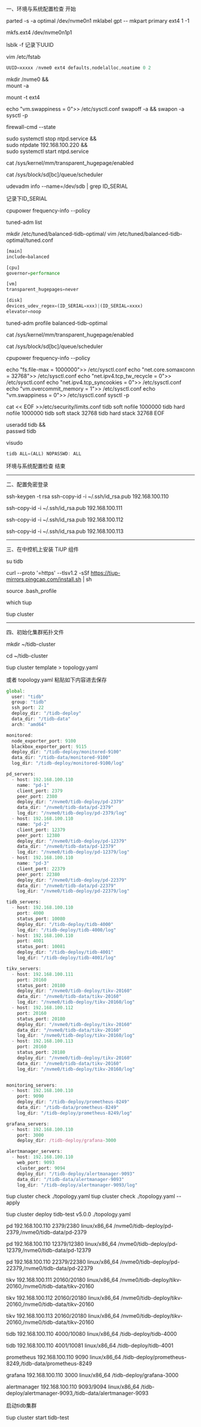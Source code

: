 一、环境与系统配置检查 开始



parted -s -a optimal /dev/nvme0n1 mklabel gpt -- mkpart primary ext4 1 -1



mkfs.ext4 /dev/nvme0n1p1



lsblk -f  记录下UUID



vim /etc/fstab



```javascript
UUID=xxxxx /nvme0 ext4 defaults,nodelalloc,noatime 0 2
```





mkdir /nvme0 && \
mount -a



mount -t ext4



echo "vm.swappiness = 0">> /etc/sysctl.conf
swapoff -a && swapon -a
sysctl -p





firewall-cmd --state





sudo systemctl stop ntpd.service && \
sudo ntpdate 192.168.100.220 && \
sudo systemctl start ntpd.service





cat /sys/kernel/mm/transparent_hugepage/enabled



cat /sys/block/sd[bc]/queue/scheduler



udevadm info --name=/dev/sdb | grep ID_SERIAL

记录下ID_SERIAL



cpupower frequency-info --policy





tuned-adm list





mkdir /etc/tuned/balanced-tidb-optimal/
vim /etc/tuned/balanced-tidb-optimal/tuned.conf

```javascript
[main]
include=balanced

[cpu]
governor=performance

[vm]
transparent_hugepages=never

[disk]
devices_udev_regex=(ID_SERIAL=xxx)|(ID_SERIAL=xxxx)
elevator=noop
```





tuned-adm profile balanced-tidb-optimal





cat /sys/kernel/mm/transparent_hugepage/enabled





cat /sys/block/sd[bc]/queue/scheduler





cpupower frequency-info --policy





echo "fs.file-max = 1000000">> /etc/sysctl.conf
echo "net.core.somaxconn = 32768">> /etc/sysctl.conf
echo "net.ipv4.tcp_tw_recycle = 0">> /etc/sysctl.conf
echo "net.ipv4.tcp_syncookies = 0">> /etc/sysctl.conf
echo "vm.overcommit_memory = 1">> /etc/sysctl.conf
echo "vm.swappiness = 0">> /etc/sysctl.conf
sysctl -p







cat << EOF >>/etc/security/limits.conf
tidb           soft    nofile          1000000
tidb           hard    nofile          1000000
tidb           soft    stack          32768
tidb           hard    stack          32768
EOF







useradd tidb && \
passwd tidb





visudo

```javascript
tidb ALL=(ALL) NOPASSWD: ALL
```



环境与系统配置检查 结束

---

二、配置免密登录



ssh-keygen -t rsa
ssh-copy-id -i ~/.ssh/id_rsa.pub 192.168.100.110

ssh-copy-id -i ~/.ssh/id_rsa.pub 192.168.100.111

ssh-copy-id -i ~/.ssh/id_rsa.pub 192.168.100.112

ssh-copy-id -i ~/.ssh/id_rsa.pub 192.168.100.113





---

三、在中控机上安装 TiUP 组件



su tidb



curl --proto '=https' --tlsv1.2 -sSf https://tiup-mirrors.pingcap.com/install.sh | sh



source .bash_profile



which tiup



tiup cluster

---

四、初始化集群拓扑文件

mkdir ~/tidb-cluster



cd ~/tidb-cluster



tiup cluster template > topology.yaml



或者 topology.yaml 粘贴如下内容进去保存

```javascript
global:
  user: "tidb"
  group: "tidb"
  ssh_port: 22
  deploy_dir: "/tidb-deploy"
  data_dir: "/tidb-data"
  arch: "amd64"

monitored:
  node_exporter_port: 9100
  blackbox_exporter_port: 9115
  deploy_dir: "/tidb-deploy/monitored-9100"
  data_dir: "/tidb-data/monitored-9100"
  log_dir: "/tidb-deploy/monitored-9100/log"

pd_servers:
  - host: 192.168.100.110
    name: "pd-1"
    client_port: 2379
    peer_port: 2380
    deploy_dir: "/nvme0/tidb-deploy/pd-2379"
    data_dir: "/nvme0/tidb-data/pd-2379"
    log_dir: "/nvme0/tidb-deploy/pd-2379/log"
  - host: 192.168.100.110
    name: "pd-2"
    client_port: 12379
    peer_port: 12380
    deploy_dir: "/nvme0/tidb-deploy/pd-12379"
    data_dir: "/nvme0/tidb-data/pd-12379"
    log_dir: "/nvme0/tidb-deploy/pd-12379/log"
  - host: 192.168.100.110
    name: "pd-3"
    client_port: 22379
    peer_port: 22380
    deploy_dir: "/nvme0/tidb-deploy/pd-22379"
    data_dir: "/nvme0/tidb-data/pd-22379"
    log_dir: "/nvme0/tidb-deploy/pd-22379/log"

tidb_servers:
  - host: 192.168.100.110
    port: 4000
    status_port: 10080
    deploy_dir: "/tidb-deploy/tidb-4000"
    log_dir: "/tidb-deploy/tidb-4000/log"
  - host: 192.168.100.110
    port: 4001
    status_port: 10081
    deploy_dir: "/tidb-deploy/tidb-4001"
    log_dir: "/tidb-deploy/tidb-4001/log"

tikv_servers:
  - host: 192.168.100.111
    port: 20160
    status_port: 20180
    deploy_dir: "/nvme0/tidb-deploy/tikv-20160"
    data_dir: "/nvme0/tidb-data/tikv-20160"
    log_dir: "/nvme0/tidb-deploy/tikv-20160/log"
  - host: 192.168.100.112
    port: 20160
    status_port: 20180
    deploy_dir: "/nvme0/tidb-deploy/tikv-20160"
    data_dir: "/nvme0/tidb-data/tikv-20160"
    log_dir: "/nvme0/tidb-deploy/tikv-20160/log"
  - host: 192.168.100.113
    port: 20160
    status_port: 20180
    deploy_dir: "/nvme0/tidb-deploy/tikv-20160"
    data_dir: "/nvme0/tidb-data/tikv-20160"
    log_dir: "/nvme0/tidb-deploy/tikv-20160/log"


monitoring_servers:
  - host: 192.168.100.110
    port: 9090
    deploy_dir: "/tidb-deploy/prometheus-8249"
    data_dir: "/tidb-data/prometheus-8249"
    log_dir: "/tidb-deploy/prometheus-8249/log"

grafana_servers:
  - host: 192.168.100.110
    port: 3000
    deploy_dir: /tidb-deploy/grafana-3000

alertmanager_servers:
  - host: 192.168.100.110
    web_port: 9093
    cluster_port: 9094
    deploy_dir: "/tidb-deploy/alertmanager-9093"
    data_dir: "/tidb-data/alertmanager-9093"
    log_dir: "/tidb-deploy/alertmanager-9093/log"

```



tiup cluster check ./topology.yaml
tiup cluster check ./topology.yaml --apply

tiup cluster deploy tidb-test v5.0.0 ./topology.yaml





pd            192.168.100.110  2379/2380    linux/x86_64  /nvme0/tidb-deploy/pd-2379,/nvme0/tidb-data/pd-2379

pd            192.168.100.110  12379/12380  linux/x86_64  /nvme0/tidb-deploy/pd-12379,/nvme0/tidb-data/pd-12379

pd            192.168.100.110  22379/22380  linux/x86_64  /nvme0/tidb-deploy/pd-22379,/nvme0/tidb-data/pd-22379

tikv          192.168.100.111  20160/20180  linux/x86_64  /nvme0/tidb-deploy/tikv-20160,/nvme0/tidb-data/tikv-20160

tikv          192.168.100.112  20160/20180  linux/x86_64  /nvme0/tidb-deploy/tikv-20160,/nvme0/tidb-data/tikv-20160

tikv          192.168.100.113  20160/20180  linux/x86_64  /nvme0/tidb-deploy/tikv-20160,/nvme0/tidb-data/tikv-20160

tidb          192.168.100.110  4000/10080   linux/x86_64  /tidb-deploy/tidb-4000

tidb          192.168.100.110  4001/10081   linux/x86_64  /tidb-deploy/tidb-4001

prometheus    192.168.100.110  9090         linux/x86_64  /tidb-deploy/prometheus-8249,/tidb-data/prometheus-8249

grafana       192.168.100.110  3000         linux/x86_64  /tidb-deploy/grafana-3000

alertmanager  192.168.100.110  9093/9094    linux/x86_64  /tidb-deploy/alertmanager-9093,/tidb-data/alertmanager-9093





启动tidb集群

tiup cluster start tidb-test